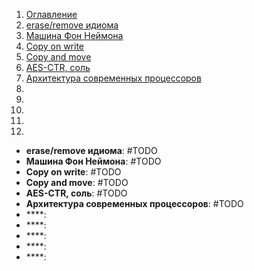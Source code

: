 1. [Оглавление](https://github.com/Nethius/cheatsheet/blob/main/README.md)
1. [erase/remove идиома](#1)
1. [Машина Фон Неймона](#2)
1. [Copy on write](#3)
1. [Copy and move](#4)
1. [AES-CTR, соль](#5)
1. [Архитектура современных процессоров](#6)
1. [](#7)
1. [](#8)
1. [](#9)
1. [](#10)
1. [](#11)

* **erase/remove идиома**: <a name="1"></a> #TODO
* **Машина Фон Неймона**: <a name="2"></a> #TODO
* **Copy on write**: <a name="3"></a> #TODO
* **Copy and move**: <a name="4"></a> #TODO
* **AES-CTR, соль**: <a name="5"></a> #TODO
* **Архитектура современных процессоров**: <a name="6"></a> #TODO
* ****: <a name="7"></a>
* ****: <a name="8"></a>
* ****: <a name="9"></a>
* ****: <a name="10"></a>
* ****: <a name="11"></a>